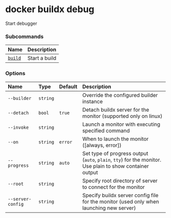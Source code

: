 # docker buildx debug

<!---MARKER_GEN_START-->
Start debugger

### Subcommands

| Name                             | Description   |
|:---------------------------------|:--------------|
| [`build`](buildx_debug_build.md) | Start a build |


### Options

| Name              | Type     | Default | Description                                                                                              |
|:------------------|:---------|:--------|:---------------------------------------------------------------------------------------------------------|
| `--builder`       | `string` |         | Override the configured builder instance                                                                 |
| `--detach`        | `bool`   | `true`  | Detach buildx server for the monitor (supported only on linux)                                           |
| `--invoke`        | `string` |         | Launch a monitor with executing specified command                                                        |
| `--on`            | `string` | `error` | When to launch the monitor ([always, error])                                                             |
| `--progress`      | `string` | `auto`  | Set type of progress output (`auto`, `plain`, `tty`) for the monitor. Use plain to show container output |
| `--root`          | `string` |         | Specify root directory of server to connect for the monitor                                              |
| `--server-config` | `string` |         | Specify buildx server config file for the monitor (used only when launching new server)                  |


<!---MARKER_GEN_END-->

